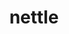---
title: "nettle"
layout: cache
categories: [package, develop]
meta: {"versions": ["3.9.1"], "compilers": ["apple-clang@=15.0.0", "gcc@=10.2.1", "gcc@=7.5.0"], "oss": ["centos7", "ubuntu18.04", "ventura"], "platforms": ["darwin", "linux"], "targets": ["aarch64", "x86_64_v3"], "stacks": ["developer-tools", "developer-tools-darwin", "developer-tools-manylinux2014", "root"], "num_specs": 6, "num_specs_by_stack": {"root": 6, "developer-tools-darwin": 2, "developer-tools-manylinux2014": 2, "developer-tools": 2}}
spec_details: [{"hash": "dfd6rcntk5tnrdqfawr54lqzu5gnytm2", "compiler": "apple-clang@=15.0.0", "versions": ["3.9.1"], "os": "ventura", "platform": "darwin", "target": "aarch64", "variants": ["build_system=autotools"], "stacks": ["root", "developer-tools-darwin"], "size": "-", "tarball": "https://binaries.spack.io/develop/build_cache/darwin-ventura-aarch64/apple-clang-15.0.0/nettle-3.9.1/darwin-ventura-aarch64-apple-clang-15.0.0-nettle-3.9.1-dfd6rcntk5tnrdqfawr54lqzu5gnytm2.spack"}, {"hash": "akxap5437yrbkxeelqclpgaxjdidqduw", "compiler": "apple-clang@=15.0.0", "versions": ["3.9.1"], "os": "ventura", "platform": "darwin", "target": "aarch64", "variants": ["build_system=autotools"], "stacks": ["root", "developer-tools-darwin"], "size": "-", "tarball": "https://binaries.spack.io/develop/build_cache/darwin-ventura-aarch64/apple-clang-15.0.0/nettle-3.9.1/darwin-ventura-aarch64-apple-clang-15.0.0-nettle-3.9.1-akxap5437yrbkxeelqclpgaxjdidqduw.spack"}, {"hash": "gyumyyhigtsa5voumxqlwrtfuvsrglxp", "compiler": "gcc@=10.2.1", "versions": ["3.9.1"], "os": "centos7", "platform": "linux", "target": "x86_64_v3", "variants": ["build_system=autotools"], "stacks": ["root", "developer-tools-manylinux2014"], "size": "-", "tarball": "https://binaries.spack.io/develop/build_cache/linux-centos7-x86_64_v3/gcc-10.2.1/nettle-3.9.1/linux-centos7-x86_64_v3-gcc-10.2.1-nettle-3.9.1-gyumyyhigtsa5voumxqlwrtfuvsrglxp.spack"}, {"hash": "5teabm3fsglfhfkxcaxcmb2xayo64dha", "compiler": "gcc@=10.2.1", "versions": ["3.9.1"], "os": "centos7", "platform": "linux", "target": "x86_64_v3", "variants": ["build_system=autotools"], "stacks": ["root", "developer-tools-manylinux2014"], "size": "-", "tarball": "https://binaries.spack.io/develop/build_cache/linux-centos7-x86_64_v3/gcc-10.2.1/nettle-3.9.1/linux-centos7-x86_64_v3-gcc-10.2.1-nettle-3.9.1-5teabm3fsglfhfkxcaxcmb2xayo64dha.spack"}, {"hash": "zga66kpyenifg7tdfgjvnz3bqkgojhsp", "compiler": "gcc@=7.5.0", "versions": ["3.9.1"], "os": "ubuntu18.04", "platform": "linux", "target": "x86_64_v3", "variants": ["build_system=autotools"], "stacks": ["root", "developer-tools"], "size": "-", "tarball": "https://binaries.spack.io/develop/build_cache/linux-ubuntu18.04-x86_64_v3/gcc-7.5.0/nettle-3.9.1/linux-ubuntu18.04-x86_64_v3-gcc-7.5.0-nettle-3.9.1-zga66kpyenifg7tdfgjvnz3bqkgojhsp.spack"}, {"hash": "qzcetbjb7qetq7ibx32brohube4tdj2s", "compiler": "gcc@=7.5.0", "versions": ["3.9.1"], "os": "ubuntu18.04", "platform": "linux", "target": "x86_64_v3", "variants": ["build_system=autotools"], "stacks": ["root", "developer-tools"], "size": "-", "tarball": "https://binaries.spack.io/develop/build_cache/linux-ubuntu18.04-x86_64_v3/gcc-7.5.0/nettle-3.9.1/linux-ubuntu18.04-x86_64_v3-gcc-7.5.0-nettle-3.9.1-qzcetbjb7qetq7ibx32brohube4tdj2s.spack"}]
---